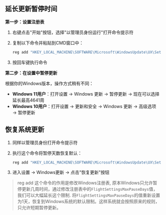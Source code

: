 
## 延长更新暂停时间

**第一步：设置注册表**

1. 右键点击"开始"按钮，选择"以管理员身份运行"打开命令提示符

2. 复制以下命令并粘贴到CMD窗口中：

   ```sh
   reg add "HKEY_LOCAL_MACHINE\SOFTWARE\Microsoft\WindowsUpdate\UX\Settings" /v FlightSettingsMaxPauseDays /t reg_dword /d 36500 /f
   ```

3. 按回车键执行命令

**第二步：在设置中暂停更新**

根据你的Windows版本，操作方式稍有不同：

- **Windows 11用户**：打开设置 → Windows 更新 → 暂停更新 → 现在可以选择延长最高4641周
- **Windows 10用户**：打开设置 → 更新和安全 → Windows 更新 → 高级选项 → 暂停更新

## 恢复系统更新

1. 同样以管理员身份打开命令提示符

2. 执行这个命令将暂停天数恢复默认：

   ```sh
   reg add "HKEY_LOCAL_MACHINE\SOFTWARE\Microsoft\WindowsUpdate\UX\Settings" /v FlightSettingsMaxPauseDays /t reg_dword /d 1 /f
   ```

3. 进入设置 → Windows更新 → 点击"恢复更新"按钮



> reg add 这个命令的作用是修改Windows注册表,
原本Windows只允许暂停更新几周时间，通过修改注册表中的`FlightSettingsMaxPauseDays`值，我们可以大幅延长这个限制.
> 将`FlightSettingsMaxPauseDays`的值重新设置为1天，恢复到Windows系统的默认限制。这样系统就会按照原来的规则，只允许短期暂停更新。

